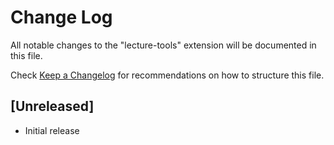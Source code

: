 # Change Log

All notable changes to the "lecture-tools" extension will be documented in this file.

Check [Keep a Changelog](http://keepachangelog.com/) for recommendations on how to structure this file.

## [Unreleased]

- Initial release